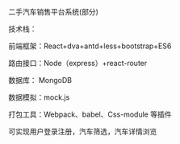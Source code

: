二手汽车销售平台系统(部分)









技术栈：


前端框架：React+dva+antd+less+bootstrap+ES6


路由接口：Node（express）+react-router


数据库： MongoDB


数据模拟：mock.js


打包工具：Webpack、babel、Css-module 等插件


可实现用户登录注册，汽车筛选，汽车详情浏览
